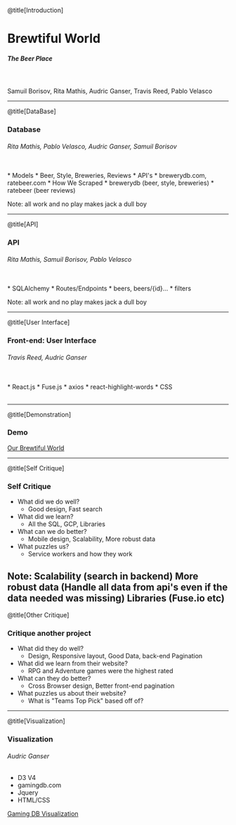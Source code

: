 @title[Introduction]

# Brewtiful World

##### The Beer Place
<br>
<br>
<span class="byline">Samuil Borisov, Rita Mathis, Audric Ganser, Travis Reed, Pablo Velasco</span>

---

@title[DataBase]

### Database
###### Rita Mathis, Pablo Velasco, Audric Ganser, Samuil Borisov
<br>
* Models
	* Beer, Style, Breweries, Reviews
* API's
	* brewerydb.com, ratebeer.com
* How We Scraped
	* brewerydb (beer, style, breweries)
	* ratebeer (beer reviews)
<br>

Note:
all work and no play makes jack a dull boy

---

@title[API]

### API
###### Rita Mathis, Samuil Borisov, Pablo Velasco
<br>
* SQLAlchemy
* Routes/Endpoints
	* beers, beers/{id}...
	* filters
<br>

Note:
all work and no play makes jack a dull boy

---

@title[User Interface]

### Front-end: User Interface
###### Travis Reed, Audric Ganser
<br>
* React.js
* Fuse.js
* axios
* react-highlight-words
* CSS
<br>
<br>

---

@title[Demonstration]
### Demo

[Our Brewtiful World](https://brewtiful.world)

---

@title[Self Critique]
### Self Critique

* What did we do well?
	* Good design, Fast search
* What did we learn?
	* All the SQL, GCP, Libraries
* What can we do better?
	* Mobile design, Scalability, More robust data
* What puzzles us?
	* Service workers and how they work

Note:
Scalability (search in backend)
More robust data (Handle all data from api's even if the data needed was missing)
Libraries (Fuse.io etc)
---

@title[Other Critique]
### Critique another project

* What did they do well?
	* Design, Responsive layout, Good Data, back-end Pagination
* What did we learn from their website?
	* RPG and Adventure games were the highest rated
* What can they do better?
	* Cross Browser design, Better front-end pagination
* What puzzles us about their website?
	* What is "Teams Top Pick" based off of?

---

@title[Visualization]
### Visualization
###### Audric Ganser

* D3 V4
* gamingdb.com
* Jquery
* HTML/CSS

[Gaming DB Visualization](https://aganser.com/visualization.html)